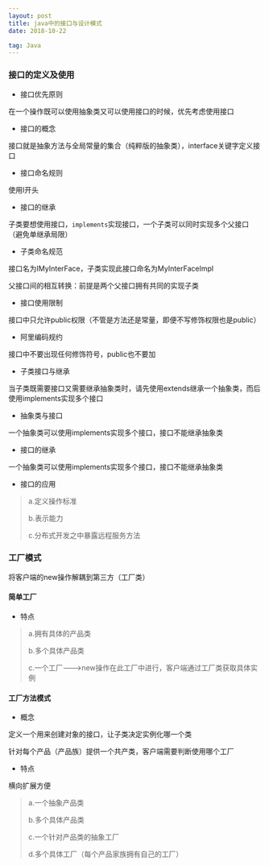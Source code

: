 ```yaml
---
layout: post
title: java中的接口与设计模式
date: 2018-10-22

tag: Java
--- 
```


### 接口的定义及使用

- 接口优先原则

在一个操作既可以使用抽象类又可以使用接口的时候，优先考虑使用接口

- 接口的概念

接口就是抽象方法与全局常量的集合（纯粹版的抽象类），interface关键字定义接口

- 接口命名规则

使用I开头

- 接口的继承

子类要想使用接口，`implements`实现接口，一个子类可以同时实现多个父接口（避免单继承局限）

- 子类命名规范

接口名为IMyInterFace，子类实现此接口命名为MyInterFaceImpl

父接口间的相互转换：前提是两个父接口拥有共同的实现子类

- 接口使用限制

接口中只允许public权限（不管是方法还是常量，即便不写修饰权限也是public）

- 阿里编码规约

接口中不要出现任何修饰符号，public也不要加

- 子类接口与继承

当子类既需要接口又需要继承抽象类时，请先使用extends继承一个抽象类，而后使用implements实现多个接口

- 抽象类与接口

一个抽象类可以使用implements实现多个接口，接口不能继承抽象类

- 接口的继承

一个抽象类可以使用implements实现多个接口，接口不能继承抽象类

- 接口的应用

> a.定义操作标准
>
> b.表示能力
>
> c.分布式开发之中暴露远程服务方法

### 工厂模式

将客户端的new操作解耦到第三方（工厂类）

#### 简单工厂

- 特点

> a.拥有具体的产品类
>
> b.多个具体产品类
>
> c.一个工厂--->new操作在此工厂中进行，客户端通过工厂类获取具体实例

#### 工厂方法模式

- 概念

定义一个用来创建对象的接口，让子类决定实例化哪一个类

针对每个产品（产品族）提供一个共产类，客户端需要判断使用哪个工厂

- 特点

横向扩展方便

> a.一个抽象产品类
>
> b.多个具体产品类
>
> c.一个针对产品类的抽象工厂
>
> d.多个具体工厂（每个产品家族拥有自己的工厂）


